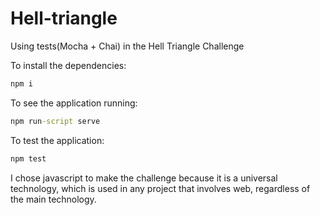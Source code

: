 # Hell-triangle
Using tests(Mocha + Chai) in the Hell Triangle Challenge


To install the dependencies:
```cmd
npm i
```

To see the application running:
```cmd
npm run-script serve
```

To test the application:
```cmd
npm test
```

I chose javascript to make the challenge because it is a universal technology, which is used in any project that involves web, regardless of the main technology.